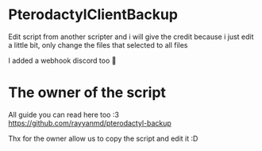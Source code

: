 # PterodactylClientBackup
Edit script from another scripter and i will give the credit because i just edit a little bit, only change the files that selected to all files

I added a webhook discord too 🤖

# The owner of the script
All guide you can read here too :3
https://github.com/rayyanmd/pterodactyl-backup

Thx for the owner allow us to copy the script and edit it :D
